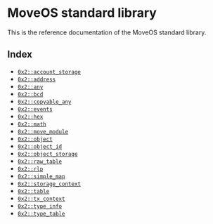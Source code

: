 
<a name="@MoveOS_standard_library_0"></a>

# MoveOS standard library


This is the reference documentation of the MoveOS standard library.


<a name="@Index_1"></a>

## Index


-  [`0x2::account_storage`](account_storage.md#0x2_account_storage)
-  [`0x2::address`](address.md#0x2_address)
-  [`0x2::any`](any.md#0x2_any)
-  [`0x2::bcd`](bcd.md#0x2_bcd)
-  [`0x2::copyable_any`](copyable_any.md#0x2_copyable_any)
-  [`0x2::events`](events.md#0x2_events)
-  [`0x2::hex`](hex.md#0x2_hex)
-  [`0x2::math`](math.md#0x2_math)
-  [`0x2::move_module`](move_module.md#0x2_move_module)
-  [`0x2::object`](object.md#0x2_object)
-  [`0x2::object_id`](object_id.md#0x2_object_id)
-  [`0x2::object_storage`](object_storage.md#0x2_object_storage)
-  [`0x2::raw_table`](raw_table.md#0x2_raw_table)
-  [`0x2::rlp`](rlp.md#0x2_rlp)
-  [`0x2::simple_map`](simple_map.md#0x2_simple_map)
-  [`0x2::storage_context`](storage_context.md#0x2_storage_context)
-  [`0x2::table`](table.md#0x2_table)
-  [`0x2::tx_context`](tx_context.md#0x2_tx_context)
-  [`0x2::type_info`](type_info.md#0x2_type_info)
-  [`0x2::type_table`](type_table.md#0x2_type_table)
